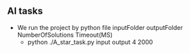 ## AI tasks

* We run the project by python file inputFolder outputFolder NumberOfSolutions Timeout(MS)
    + python ./A_star_task.py input output 4 2000
